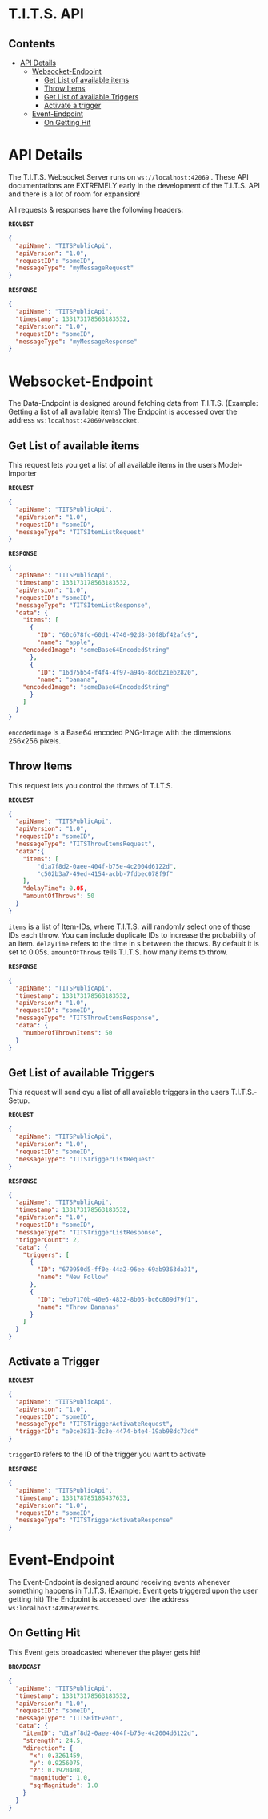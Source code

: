 # T.I.T.S. API
## Contents
- [API Details](#api-details)
	- [Websocket-Endpoint](#websocket-endpoint)
		- [Get List of available items](#get-list-of-available-items)
		- [Throw Items](#throw-items)
		- [Get List of available Triggers](#get-list-of-available-triggers)
		- [Activate a trigger](#activate-a-trigger)
	- [Event-Endpoint](#event-endpoint)
		- [On Getting Hit](#on-getting-hit)

# API Details
The T.I.T.S. Websocket Server runs on `ws://localhost:42069` .
These API documentations are EXTREMELY early in the development of the T.I.T.S. API and there is a lot of room for expansion!

All requests & responses have the following headers:

**`REQUEST`**
```json
{
  "apiName": "TITSPublicApi",
  "apiVersion": "1.0",
  "requestID": "someID",
  "messageType": "myMessageRequest"
}
```
**`RESPONSE`**
```json
{ 
  "apiName": "TITSPublicApi",
  "timestamp": 133173178563183532,
  "apiVersion": "1.0",
  "requestID": "someID",
  "messageType": "myMessageResponse"
}
```
# Websocket-Endpoint
The Data-Endpoint is designed around fetching data from T.I.T.S. (Example: Getting a list of all available items)
The Endpoint is accessed over the address `ws:localhost:42069/websocket`.
## Get List of available items
This request lets you get a list of all available items in the users Model-Importer

**`REQUEST`**
```json
{
  "apiName": "TITSPublicApi",
  "apiVersion": "1.0",
  "requestID": "someID",
  "messageType": "TITSItemListRequest"
}
```
**`RESPONSE`**
```json
{ 
  "apiName": "TITSPublicApi",
  "timestamp": 133173178563183532,
  "apiVersion": "1.0",
  "requestID": "someID",
  "messageType": "TITSItemListResponse",
  "data": {
    "items": [
      {
        "ID": "60c678fc-60d1-4740-92d8-30f8bf42afc9",
        "name": "apple",
	"encodedImage": "someBase64EncodedString"
      },
      {
        "ID": "16d75b54-f4f4-4f97-a946-8ddb21eb2820",
        "name": "banana",
	"encodedImage": "someBase64EncodedString"
      }
    ]
  }
}
```
`encodedImage` is a Base64 encoded PNG-Image with the dimensions 256x256 pixels.
## Throw Items
This request lets you control the throws of T.I.T.S.

**`REQUEST`**
```json
{
  "apiName": "TITSPublicApi",
  "apiVersion": "1.0",
  "requestID": "someID",
  "messageType": "TITSThrowItemsRequest",
  "data":{
  	"items": [
  		"d1a7f8d2-0aee-404f-b75e-4c2004d6122d",
		"c502b3a7-49ed-4154-acbb-7fdbec078f9f"
    ],
    "delayTime": 0.05,
    "amountOfThrows": 50
  }
}
```
`items` is a list of Item-IDs, where T.I.T.S. will randomly select one of those IDs each throw. You can include duplicate IDs to increase the probability of an item.
`delayTime` refers to the time in s between the throws. By default it is set to 0.05s.
`amountOfThrows` tells T.I.T.S. how many items to throw.

**`RESPONSE`**
```json
{ 
  "apiName": "TITSPublicApi",
  "timestamp": 133173178563183532,
  "apiVersion": "1.0",
  "requestID": "someID",
  "messageType": "TITSThrowItemsResponse",
  "data": {
    "numberOfThrownItems": 50
  }
}
```
## Get List of available Triggers
This request will send oyu a list of all available triggers in the users T.I.T.S.-Setup.

**`REQUEST`**
```json
{
  "apiName": "TITSPublicApi",
  "apiVersion": "1.0",
  "requestID": "someID",
  "messageType": "TITSTriggerListRequest"
}
```

**`RESPONSE`**
```json
{ 
  "apiName": "TITSPublicApi",
  "timestamp": 133173178563183532,
  "apiVersion": "1.0",
  "requestID": "someID",
  "messageType": "TITSTriggerListResponse",
  "triggerCount": 2,
  "data": {
    "triggers": [
      {
        "ID": "670950d5-ff0e-44a2-96ee-69ab9363da31",
        "name": "New Follow"
      },
      {
        "ID": "ebb7170b-40e6-4832-8b05-bc6c809d79f1",
        "name": "Throw Bananas"
      }
    ]
  }
}
```
## Activate a Trigger

**`REQUEST`**
```json
{
  "apiName": "TITSPublicApi",
  "apiVersion": "1.0",
  "requestID": "someID",
  "messageType": "TITSTriggerActivateRequest",
  "triggerID": "a0ce3831-3c3e-4474-b4e4-19ab98dc73dd"
}
```
`triggerID` refers to the ID of the trigger you want to activate

**`RESPONSE`**
```json
{
  "apiName": "TITSPublicApi",
  "timestamp": 133178785185437633,
  "apiVersion": "1.0",
  "requestID": "someID",
  "messageType": "TITSTriggerActivateResponse"
}
```
# Event-Endpoint
The Event-Endpoint is designed around receiving events whenever something happens in T.I.T.S. (Example: Event gets triggered upon the user getting hit)
The Endpoint is accessed over the address `ws:localhost:42069/events`.
## On Getting Hit
This Event gets broadcasted whenever the player gets hit!

**`BROADCAST`**
```json
{ 
  "apiName": "TITSPublicApi",
  "timestamp": 133173178563183532,
  "apiVersion": "1.0",
  "requestID": "someID",
  "messageType": "TITSHitEvent",
  "data": {
    "itemID": "d1a7f8d2-0aee-404f-b75e-4c2004d6122d",
    "strength": 24.5,
    "direction": {
      "x": 0.3261459,
      "y": 0.9256075,
      "z": 0.1920408,
      "magnitude": 1.0,
      "sqrMagnitude": 1.0
    }
  }
}
```

